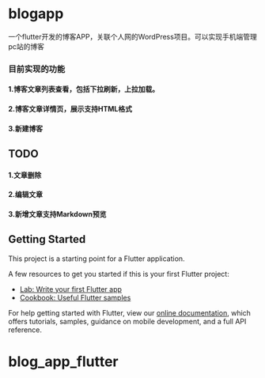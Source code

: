 # blogapp

一个flutter开发的博客APP，关联个人网的WordPress项目。可以实现手机端管理pc站的博客

### 目前实现的功能

#### 1.博客文章列表查看，包括下拉刷新，上拉加载。

#### 2.博客文章详情页，展示支持HTML格式

#### 3.新建博客

## TODO

#### 1.文章删除

#### 2.编辑文章

#### 3.新增文章支持Markdown预览

## Getting Started

This project is a starting point for a Flutter application.

A few resources to get you started if this is your first Flutter project:

- [Lab: Write your first Flutter app](https://flutter.dev/docs/get-started/codelab)
- [Cookbook: Useful Flutter samples](https://flutter.dev/docs/cookbook)

For help getting started with Flutter, view our
[online documentation](https://flutter.dev/docs), which offers tutorials,
samples, guidance on mobile development, and a full API reference.
# blog_app_flutter
